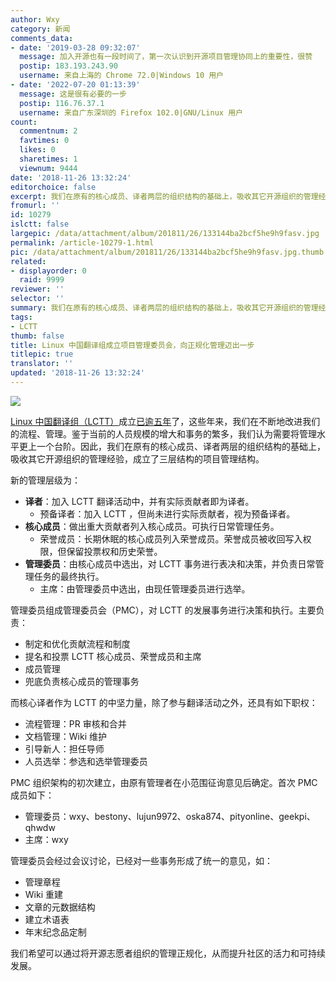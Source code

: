 ```yaml
---
author: Wxy
category: 新闻
comments_data:
- date: '2019-03-28 09:32:07'
  message: 加入开源也有一段时间了，第一次认识到开源项目管理协同上的重要性，很赞
  postip: 183.193.243.90
  username: 来自上海的 Chrome 72.0|Windows 10 用户
- date: '2022-07-20 01:13:39'
  message: 这是很有必要的一步
  postip: 116.76.37.1
  username: 来自广东深圳的 Firefox 102.0|GNU/Linux 用户
count:
  commentnum: 2
  favtimes: 0
  likes: 0
  sharetimes: 1
  viewnum: 9444
date: '2018-11-26 13:32:24'
editorchoice: false
excerpt: 我们在原有的核心成员、译者两层的组织结构的基础上，吸收其它开源组织的管理经验，成立了三层结构的项目管理结构。
fromurl: ''
id: 10279
islctt: false
largepic: /data/attachment/album/201811/26/133144ba2bcf5he9h9fasv.jpg
permalink: /article-10279-1.html
pic: /data/attachment/album/201811/26/133144ba2bcf5he9h9fasv.jpg.thumb.jpg
related:
- displayorder: 0
  raid: 9999
reviewer: ''
selector: ''
summary: 我们在原有的核心成员、译者两层的组织结构的基础上，吸收其它开源组织的管理经验，成立了三层结构的项目管理结构。
tags:
- LCTT
thumb: false
title: Linux 中国翻译组成立项目管理委员会，向正规化管理迈出一步
titlepic: true
translator: ''
updated: '2018-11-26 13:32:24'
---
```


![](/data/attachment/album/201811/26/133144ba2bcf5he9h9fasv.jpg)


[Linux 中国翻译组（LCTT）](https://linux.cn/lctt/)成立[已逾五年](/article-9999-1.html)了，这些年来，我们在不断地改进我们的流程、管理。鉴于当前的人员规模的增大和事务的繁多，我们认为需要将管理水平更上一个台阶。因此，我们在原有的核心成员、译者两层的组织结构的基础上，吸收其它开源组织的管理经验，成立了三层结构的项目管理结构。


新的管理层级为：


* **译者**：加入 LCTT 翻译活动中，并有实际贡献者即为译者。
	+ 预备译者：加入 LCTT ，但尚未进行实际贡献者，视为预备译者。
* **核心成员**：做出重大贡献者列入核心成员。可执行日常管理任务。
	+ 荣誉成员：长期休眠的核心成员列入荣誉成员。荣誉成员被收回写入权限，但保留投票权和历史荣誉。
* **管理委员**：由核心成员中选出，对 LCTT 事务进行表决和决策，并负责日常管理任务的最终执行。
	+ 主席：由管理委员中选出，由现任管理委员进行选举。


管理委员组成管理委员会（PMC），对 LCTT 的发展事务进行决策和执行。主要负责：


* 制定和优化贡献流程和制度
* 提名和投票 LCTT 核心成员、荣誉成员和主席
* 成员管理
* 兜底负责核心成员的管理事务


而核心译者作为 LCTT 的中坚力量，除了参与翻译活动之外，还具有如下职权：


* 流程管理：PR 审核和合并
* 文档管理：Wiki 维护
* 引导新人：担任导师
* 人员选举：参选和选举管理委员


PMC 组织架构的初次建立，由原有管理者在小范围征询意见后确定。首次 PMC 成员如下：


* 管理委员：wxy、bestony、lujun9972、oska874、pityonline、geekpi、qhwdw
* 主席：wxy


管理委员会经过会议讨论，已经对一些事务形成了统一的意见，如：


* 管理章程
* Wiki 重建
* 文章的元数据结构
* 建立术语表
* 年末纪念品定制


我们希望可以通过将开源志愿者组织的管理正规化，从而提升社区的活力和可持续发展。